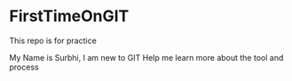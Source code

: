 # FirstTimeOnGIT
This repo is for practice

My Name is Surbhi, I am new to GIT
Help me learn more about the tool and process
